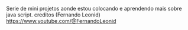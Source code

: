 Serie de mini projetos aonde estou colocando e aprendendo mais sobre java script.
creditos (Fernando Leonid)
https://www.youtube.com/@FernandoLeonid